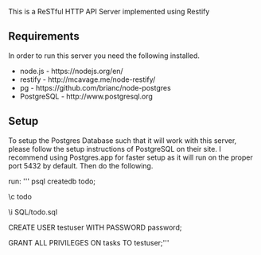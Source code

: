 This is a ReSTful HTTP API Server implemented using Restify

<h2>Requirements</h2>
In order to run this server you need the following installed.
<ul>
	<li>node.js - https://nodejs.org/en/</li>
	<li>restify - http://mcavage.me/node-restify/</li>
	<li>pg - https://github.com/brianc/node-postgres</li>
	<li>PostgreSQL - http://www.postgresql.org</li>
</ul>

<h2>Setup</h2>
To setup the Postgres Database such that it will work with this server, please follow the setup instructions of PostgreSQL on their site. I recommend using Postgres.app for faster setup as it will run on the proper port 5432 by default. Then do the following.

run:
'''
psql createdb todo;

\c todo

\i SQL/todo.sql

CREATE USER testuser WITH PASSWORD password;

GRANT ALL PRIVILEGES ON tasks TO testuser;'''
